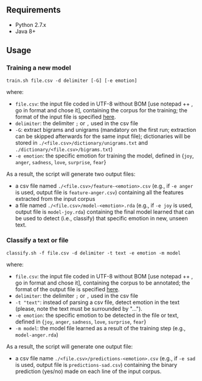 ## Requirements
* Python 2.7.x
* Java 8+

## Usage

### Training a new model
```
train.sh file.csv -d delimiter [-G] [-e emotion] 
```
where:
* `file.csv`: the input file coded in UTF-8 without BOM [use notepad ++ , go in format and chose it], containing the corpus for the training; the format of the input file is specified [here](https://github.com/collab-uniba/Emotion_and_Polarity_SO/wiki/File-format-for-training-corpus).
* `delimiter`: the delimiter `;` or `,` used in the csv file
* `-G`: extract bigrams and unigrams (mandatory on the first run; extraction can be skipped afterwards for the same input file); dictionaries will be stored in `./<file.csv>/dictionary/unigrams.txt` and `./dictionary/<file.csv>/bigrams.txt`)
* `-e emotion`: the specific emotion for training the model, defined in {`joy`, `anger`, `sadness`, `love`, `surprise`, `fear`}

As a result, the script will generate two output files:
* a csv file named `./<file.csv>/feature-<emotion>.csv` (e.g., if `-e anger` is used, output file is `feature-anger.csv`) containing all the features extracted from the input corpus
* a file named `./<file.csv>/model-<emotion>.rda` (e.g., if `-e joy` is used, output file is `model-joy.rda`) containing the final model learned that can be used to detect (i.e., classify) that specific emotion in new, unseen text.

### Classify a text or file
```
classify.sh -f file.csv -d delimiter -t text -e emotion -m model
```
where:
* `file.csv`: the input file coded in UTF-8 without BOM [use notepad ++ , go in format and chose it], containing the corpus to be annotated; the format of the output file is specified [here](https://github.com/collab-uniba/Emotion_and_Polarity_SO/wiki/File-format-for-classification-output).
* `delimiter`: the delimiter `;` or `,` used in the csv file
* `-t "text"`: instead of parsing a csv file, detect emotion in the text (please, note the text must be surrounded by "...").
* `-e emotion`: the specific emotion to be detected in the file or text, defined in {`joy`, `anger`, `sadness`, `love`, `surprise`, `fear`}
* `-m model`: the model file learned as a result of the training step (e.g., `model-anger.rda`)

As a result, the script will generate one output file:
* a csv file name `./<file.csv>/predictions-<emotion>.csv` (e.g., if `-e sad` is used, output file is `predictions-sad.csv`) containing the binary prediction (yes/no) made on each line of the input corpus.


